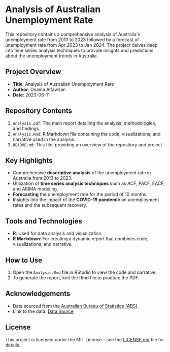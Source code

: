 # Analysis of Australian Unemployment Rate

This repository contains a comprehensive analysis of Australia's unemployment rate from 2013 to 2023 followed by a forecast of unemployment rate from Apr 2023 to Jan 2024. The project delves deep into time series analysis techniques to provide insights and predictions about the unemployment trends in Australia.

## Project Overview

- **Title**: Analysis of Australian Unemployment Rate
- **Author**: Osama Alfawzan
- **Date**: 2023-06-11

## Repository Contents

1. `Analysis.pdf`: The main report detailing the analysis, methodologies, and findings.
2. `Analysis.Rmd`: R Markdown file containing the code, visualizations, and narrative used in the analysis.
3. `README.md`: This file, providing an overview of the repository and project.

## Key Highlights

- Comprehensive **descriptive analysis** of the unemployment rate in Australia from 2013 to 2023.
- Utilization of **time series analysis techniques** such as ACF, PACF, EACF, and ARIMA modeling.
- **Forecasting** the unemployment rate for the period of 10 months.
- Insights into the impact of the **COVID-19 pandemic** on unemployment rates and the subsequent recovery.

## Tools and Technologies

- **R**: Used for data analysis and visualization.
- **R Markdown**: For creating a dynamic report that combines code, visualizations, and narrative.

## How to Use
1. Open the `Analysis.Rmd` file in RStudio to view the code and narrative.
2. To generate the report, knit the Rmd file to produce the PDF.

## Acknowledgements

- Data sourced from the [Australian Bureau of Statistics (ABS)](https://www.abs.gov.au/).
- Link to the data: [Data Source](https://www.abs.gov.au/statistics/labour/employment-and-unemployment/labour-force-australia/latest-release)

## License

This project is licensed under the MIT License - see the [LICENSE.md](LICENSE.md) file for details.
